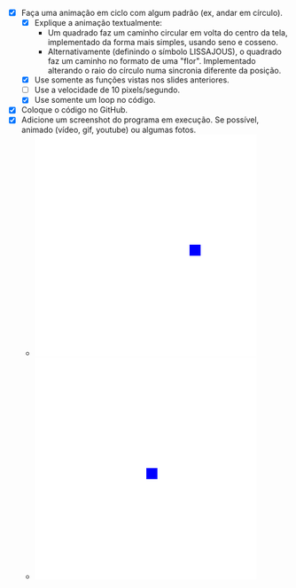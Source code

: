- [x] Faça uma animação em ciclo com algum padrão (ex, andar em círculo).
   - [x] Explique a animação textualmente:
       - Um quadrado faz um caminho circular em volta do centro da tela, implementado da forma mais simples, usando seno e cosseno.
       - Alternativamente (definindo o símbolo LISSAJOUS), o quadrado faz um caminho no formato de uma "flor". Implementado alterando o raio do círculo numa sincronia diferente da posição.
   - [x] Use somente as funções vistas nos slides anteriores.
   - [ ] Use a velocidade de 10 pixels/segundo.
   - [x] Use somente um loop no código.
- [x] Coloque o código no GitHub.
- [x] Adicione um screenshot do programa em execução. Se possível, animado (vídeo, gif, youtube) ou algumas fotos.
    - ![gif do círculo](main.gif "Círculo")
    - ![gif da flor](lissajous.gif "Flor")
